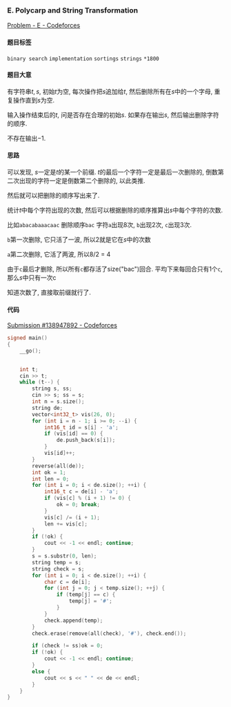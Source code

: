 ### E. Polycarp and String Transformation

[Problem - E - Codeforces](https://codeforces.com/contest/1560/problem/E)

#### 题目标签

`binary search` `implementation` `sortings` `strings` `*1800` 

#### 题目大意

有字符串$t,s$, 初始$t$为空, 每次操作把$s$追加给$t$, 然后删除所有在$s$中的一个字母, 重复操作直到$s$为空. 

输入操作结束后的$t$, 问是否存在合理的初始$s$. 如果存在输出$s$, 然后输出删除字符的顺序. 

不存在输出$-1$.

#### 思路

可以发现, $s$一定是$t$的某一个前缀. $t$的最后一个字符一定是最后一次删除的, 倒数第二次出现的字符一定是倒数第二个删除的, 以此类推.

然后就可以把删除的顺序写出来了.

统计$t$中每个字符出现的次数, 然后可以根据删除的顺序推算出$s$中每个字符的次数. 

比如`abacabaaacaac` 删除顺序`bac` 字符`a`出现8次, `b`出现2次, `c`出现3次.

`b`第一次删除, 它只活了一波, 所以2就是它在$s$中的次数

`a`第二次删除, 它活了两波, 所以8/2 = 4

由于`c`最后才删除, 所以所有`c`都存活了size("bac")回合. 平均下来每回合只有1个`c`, 那么$s$中只有一次c

知道次数了, 直接取前缀就行了.

#### 代码

[Submission #138947892 - Codeforces](https://codeforces.com/contest/1560/submission/138947892)

```c++
signed main()
{
    __go();


    int t;
    cin >> t;
    while (t--) {
        string s, ss;
        cin >> s; ss = s;
        int n = s.size();
        string de;
        vector<int32_t> vis(26, 0);
        for (int i = n - 1; i >= 0; --i) {
            int16_t id = s[i] - 'a';
            if (vis[id] == 0) {
                de.push_back(s[i]);
            }
            vis[id]++;
        }
        reverse(all(de));
        int ok = 1;
        int len = 0;
        for (int i = 0; i < de.size(); ++i) {
            int16_t c = de[i] - 'a';
            if (vis[c] % (i + 1) != 0) {
                ok = 0; break;
            }
            vis[c] /= (i + 1);
            len += vis[c];
        }
        if (!ok) {
            cout << -1 << endl; continue;
        }
        s = s.substr(0, len);
        string temp = s;
        string check = s;
        for (int i = 0; i < de.size(); ++i) {
            char c = de[i];
            for (int j = 0; j < temp.size(); ++j) {
                if (temp[j] == c) {
                    temp[j] = '#';
                }
            }
            check.append(temp);
        }
        check.erase(remove(all(check), '#'), check.end());

        if (check != ss)ok = 0;
        if (!ok) {
            cout << -1 << endl; continue;
        }
        else {
            cout << s << " " << de << endl;
        }
    }
}
```

